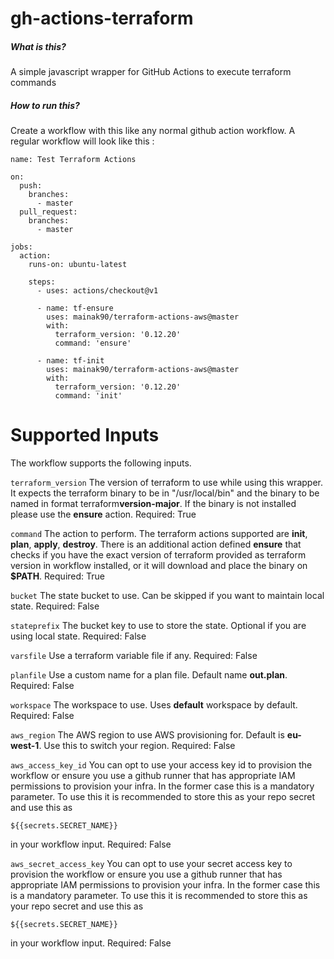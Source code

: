 # gh-actions-terraform

##### What is this? #####

A simple javascript wrapper for GitHub Actions to execute terraform commands

##### How to run this?

Create a workflow with this like any normal github action workflow.
A regular workflow will look like this : 
```
name: Test Terraform Actions

on:
  push:
    branches:
      - master
  pull_request:
    branches:
      - master

jobs:
  action:
    runs-on: ubuntu-latest

    steps:
      - uses: actions/checkout@v1

      - name: tf-ensure
        uses: mainak90/terraform-actions-aws@master
        with:
          terraform_version: '0.12.20'
          command: 'ensure'

      - name: tf-init
        uses: mainak90/terraform-actions-aws@master
        with:
          terraform_version: '0.12.20'
          command: 'init'
```

# Supported Inputs
The workflow supports the following inputs.

`terraform_version` The version of terraform to use while using this wrapper. It expects the terraform binary to be in "/usr/local/bin" and the binary to be named in format terraform**version-major**. If the binary is not installed please use the **ensure** action. Required: True

`command` The action to perform. The terraform actions supported are **init**, **plan**, **apply**, **destroy**. There is an additional action defined **ensure** that checks if you have the exact version of terraform provided as terraform version in workflow installed, or it will download and place the binary on **$PATH**. Required: True

`bucket` The state bucket to use. Can be skipped if you want to maintain local state. Required: False

`stateprefix` The bucket key to use to store the state. Optional if you are using local state. Required: False

`varsfile` Use a terraform variable file if any. Required: False

`planfile` Use a custom name for a plan file. Default name **out.plan**. Required: False

`workspace` The workspace to use. Uses **default** workspace by default. Required: False

`aws_region` The AWS region to use AWS provisioning for. Default is **eu-west-1**. Use this to switch your region. Required: False

`aws_access_key_id` You can opt to use your access key id to provision the workflow or ensure you use a github runner that has appropriate IAM permissions to provision your infra. In the former case this is a mandatory parameter. To use this it is recommended to store this as your repo secret and use this as 
```
${{secrets.SECRET_NAME}}
```
in your workflow input. Required: False

`aws_secret_access_key` You can opt to use your secret access key to provision the workflow or ensure you use a github runner that has appropriate IAM permissions to provision your infra. In the former case this is a mandatory parameter. To use this it is recommended to store this as your repo secret and use this as 
```
${{secrets.SECRET_NAME}}
```
in your workflow input. Required: False





